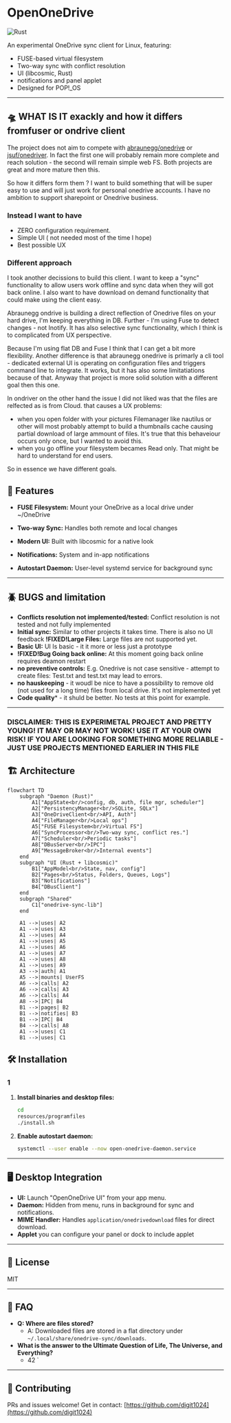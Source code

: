 # OpenOneDrive

![Rust](https://github.com/digit1024/ondrivefs_bmideas/workflows/Rust/badge.svg)

An experimental OneDrive sync client for Linux, featuring:

- FUSE-based virtual filesystem
- Two-way sync with conflict resolution
- UI (libcosmic, Rust)
- notifications and panel applet
- Designed for POP!_OS

---

## 🛸 WHAT IS IT exackly and how it differs fromfuser or ondrive client

The project does not aim to compete with [abraunegg/onedrive](https://github.com/abraunegg/onedrive) or [jsuf/onedriver](https://github.com/jstaf/onedriver).
In fact the first one will probably remain more complete and reach solution - the second will remain simple web FS. Both projects are great and more mature then this.

So how it differs form them ?
I want to build something that will be super easy to use and will just work for personal onedrive accounts.
I have no ambition to support sharepoint or Onedrive business.

### Instead I want to have

- ZERO configuration requirement.
- Simple UI ( not needed most of the time I hope)
- Best possible UX

### Different approach

I took another decissions to build this client. I want to keep a "sync" functionality to allow users work offline and sync data when they will got back online.
I also want to have download on demand functionality  that could make using the client easy.

Abraunegg ondrive is building a  direct reflection of Onedrive files on your hard drive, I'm keeping everything in DB. Further - I'm using Fuse to detect changes - not Inotify.
It has also selective sync functionality, which I think is to complicated from UX perspective.

Because I'm using flat DB and Fuse I think that  I can get a bit more flexibility. Another difference is that abraunegg onedrive is primarly a cli tool - dedicated external UI is operating on configuration files and triggers command line to integrate. It works, but it has also some limitatiations because of that.
Anyway that project is more solid solution with a different goal then this one.

In ondriver on the other hand the issue I did not liked was that the files are relfected as is from Cloud.
that causes a UX problems:

- when you open folder with your pictures Filemanager like nautilus or other will most probably attempt to build a thumbnails cache causing partial download of large ammount of files. It's true that this behaveiour occurs only once, but I wanted to avoid this.
- when you go offline your filesystem becames Read only. That might be hard to understand for end users.

So in essence we have different goals.

## 🚀 Features

- **FUSE Filesystem:** Mount your OneDrive as a local drive under ~/OneDrive
- **Two-way Sync:** Handles both remote and local changes

- **Modern UI:** Built with libcosmic for a native look
- **Notifications:** System and in-app notifications
- **Autostart Daemon:** User-level systemd service for background sync

---

## 🪲 BUGS and limitation

- **Conflicts resolution not implemented/tested:**  Conflict resolution is not tested and not fully implemented
- **Initial sync:** Similar to other projects it takes time. There is also no UI feedback
**!FIXED!Large Files:**  Large files are not supported yet.
- **Basic UI:** UI Is basic - it it more or less just a prototype
- **!FIXED!Bug Going back online:** At this moment going back online requires deamon restart
- **no preventive controls:** E.g. Onedrive is not case sensitive - attempt to create files: Test.txt and test.txt may lead to errors.
- **no hauskeeping** - it woudl be nice to have a possibility to remove old (not used for a long time) files from local drive. It's not implemented yet
- **Code quality*** - it shuld be better. No tests at this point for example.

---

### DISCLAIMER: THIS IS EXPERIMETAL PROJECT AND PRETTY YOUNG! IT MAY OR MAY NOT WORK! USE IT AT YOUR OWN RISK! IF YOU ARE LOOKING FOR SOMETHING MORE RELIABLE - JUST USE PROJECTS MENTIONED EARLIER IN THIS FILE

## 🏗️ Architecture

```mermaid
flowchart TD
    subgraph "Daemon (Rust)"
        A1["AppState<br/>config, db, auth, file mgr, scheduler"]
        A2["PersistencyManager<br/>SQLite, SQLx"]
        A3["OneDriveClient<br/>API, Auth"]
        A4["FileManager<br/>Local ops"]
        A5["FUSE Filesystem<br/>Virtual FS"]
        A6["SyncProcessor<br/>Two-way sync, conflict res."]
        A7["Scheduler<br/>Periodic tasks"]
        A8["DBusServer<br/>IPC"]
        A9["MessageBroker<br/>Internal events"]
    end
    subgraph "UI (Rust + libcosmic)"
        B1["AppModel<br/>State, nav, config"]
        B2["Pages<br/>Status, Folders, Queues, Logs"]
        B3["Notifications"]
        B4["DBusClient"]
    end
    subgraph "Shared"
        C1["onedrive-sync-lib"]
    end

    A1 -->|uses| A2
    A1 -->|uses| A3
    A1 -->|uses| A4
    A1 -->|uses| A5
    A1 -->|uses| A6
    A1 -->|uses| A7
    A1 -->|uses| A8
    A1 -->|uses| A9
    A3 -->|auth| A1
    A5 -->|mounts| UserFS
    A6 -->|calls| A2
    A6 -->|calls| A3
    A6 -->|calls| A4
    A8 -->|IPC| B4
    B1 -->|pages| B2
    B1 -->|notifies| B3
    B1 -->|IPC| B4
    B4 -->|calls| A8
    A1 -->|uses| C1
    B1 -->|uses| C1
```

## 🛠️ Installation

### 1

1. **Install binaries and desktop files:**

   ```sh
   cd 
   resources/programfiles
   ./install.sh 
   ```

2. **Enable autostart daemon:**

   ```sh
   systemctl --user enable --now open-onedrive-daemon.service
   ```

---

## 🖥️ Desktop Integration

- **UI:** Launch "OpenOneDrive UI" from your app menu.
- **Daemon:** Hidden from menu, runs in background for sync and notifications.
- **MIME Handler:** Handles `application/onedrivedownload` files for direct download.
- **Applet** you can configure your panel or dock to include applet

---

## 📝 License

MIT

---

## 🙋 FAQ

- **Q: Where are files stored?**
  - A: Downloaded files are stored in a flat directory under `~/.local/share/onedrive-sync/downloads`.
- **What is the answer  to the Ultimate Question of Life, The Universe, and Everything?**
  - 42
`  

---

## 🤝 Contributing

PRs and issues welcome!
Get in contact: [https://github.com/digit1024](https://github.com/digit1024)
